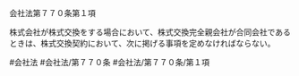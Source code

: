 会社法第７７０条第１項

株式会社が株式交換をする場合において、株式交換完全親会社が合同会社であるときは、株式交換契約において、次に掲げる事項を定めなければならない。

#会社法
#会社法/第７７０条
#会社法/第７７０条/第１項
